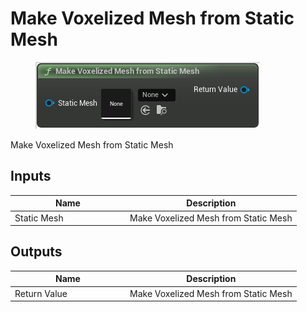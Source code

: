 # Make Voxelized Mesh from Static Mesh

<div align="left" data-full-width="false">

<figure><img src="../../../api/Voxelized Mesh/Make_Voxelized_Mesh_from_Static_Mesh.png" alt=""><figcaption></figcaption></figure>

</div>

Make Voxelized Mesh from Static Mesh

## Inputs

<table><thead><tr><th width="170">Name</th><th>Description</th></tr></thead><tbody><tr><td>Static Mesh</td><td>Make Voxelized Mesh from Static Mesh</td></tr></tbody></table>

## Outputs

<table><thead><tr><th width="170">Name</th><th>Description</th></tr></thead><tbody><tr><td>Return Value</td><td>Make Voxelized Mesh from Static Mesh</td></tr></tbody></table>
